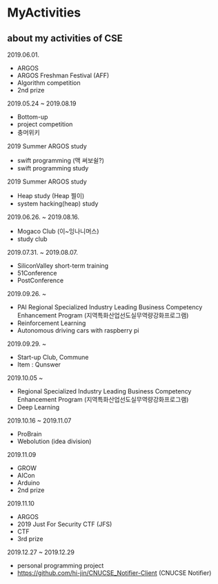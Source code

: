 MyActivities
============
about my activities of CSE
--------------------------

2019.06.01.
- ARGOS
- ARGOS Freshman Festival (AFF)
- Algorithm competition
- 2nd prize

2019.05.24 ~ 2019.08.19
- Bottom-up
- project competition
- 충머위키

2019 Summer ARGOS study
- swift programming (맥 써보쉴?)
- swift programming study

2019 Summer ARGOS study
- Heap study (Heap 찔이)
- system hacking(heap) study

2019.06.26. ~ 2019.08.16.
- Mogaco Club (이~잉나니머스)
- study club

2019.07.31. ~ 2019.08.07.
- SiliconValley short-term training
- 51Conference
- PostConference

2019.09.26. ~ 
- PAI Regional Specialized Industry Leading Business Competency Enhancement Program (지역특화산업선도실무역량강화프로그램)
- Reinforcement Learning
- Autonomous driving cars with raspberry pi

2019.09.29. ~ 
- Start-up Club, Commune
- Item : Qunswer

2019.10.05 ~ 
- Regional Specialized Industry Leading Business Competency Enhancement Program (지역특화산업선도실무역량강화프로그램)
- Deep Learning

2019.10.16 ~ 2019.11.07
- ProBrain
- Webolution (idea division)

2019.11.09
- GROW
- AICon
- Arduino
- 2nd prize

2019.11.10
- ARGOS
- 2019 Just For Security CTF (JFS)
- CTF
- 3rd prize

2019.12.27 ~ 2019.12.29
- personal programming project
- https://github.com/hi-jin/CNUCSE_Notifier-Client (CNUCSE Notifier)
